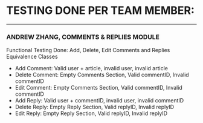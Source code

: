 # TESTING DONE PER TEAM MEMBER:
---
### ANDREW ZHANG, COMMENTS & REPLIES MODULE
Functional Testing Done: Add, Delete, Edit Comments and Replies
Equivalence Classes
- Add Comment: Valid user + article, invalid user, invalid article
- Delete Comment: Empty Comments Section, Valid commentID, Invalid commentID
- Edit Comment: Empty Comments Section, Valid commentID, Invalid commentID
- Add Reply: Valid user + commentID, invalid user, invalid commentID
- Delete Reply: Empty Reply Section, Valid replyID, Invalid replyID
- Edit Reply: Empty Reply Section, Valid replyID, Invalid replyID